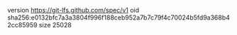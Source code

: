version https://git-lfs.github.com/spec/v1
oid sha256:e0132bfc7a3a3804f996f188ceb952a7b7c79f4c70024b5fd9a368b42cc85959
size 25028

